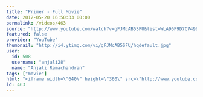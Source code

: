 ```yaml
---
title: "Primer - Full Movie"
date: 2012-05-20 16:50:33 00:00
permalink: /videos/463
source: "http://www.youtube.com/watch?v=gFJMcAB5SFU&list=WLA96F9D7C7499AC61&index=1&feature=plpp_video"
featured: false
provider: "YouTube"
thumbnail: "http://i4.ytimg.com/vi/gFJMcAB5SFU/hqdefault.jpg"
user:
  id: 508
  username: "anjali28"
  name: "Anjali Ramachandran"
tags: ["movie"]
html: "<iframe width=\"640\" height=\"360\" src=\"http://www.youtube.com/embed/gFJMcAB5SFU?wmode=transparent&fs=1&feature=oembed\" frameborder=\"0\" allowfullscreen></iframe>"
id: 463
---
```



